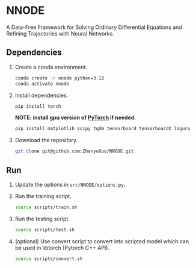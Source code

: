 # NNODE
A Data-Free Framework for Solving Ordinary Differential Equations and Refining Trajectories with Neural Networks.

## Dependencies
1. Create a conda environment.
    ```bash
    conda create -n nnode python=3.12
    conda activate nnode
    ```

2. Install dependencies.
    ```bash
    pip install torch
    ```
    **NOTE: install gpu version of [PyTorch](https://pytorch.org/get-started/locally/) if needed.**

    ```bash
    pip install matplotlib scipy tqdm tensorboard tensorboardX loguru
    ```

3. Download the repository.
    ```bash
    git clone git@github.com:ZhanyuGuo/NNODE.git
    ```

## Run
1. Update the options in `src/NNODE/options.py`.

2. Run the training script.
    ```bash
    source scripts/train.sh
    ```

3. Run the testing script.
    ```bash
    source scripts/test.sh
    ```

4. (optional) Use convert script to convert into scripted model which can be used in libtorch (Pytorch C++ API).
    ```bash
    source scripts/convert.sh
    ```
